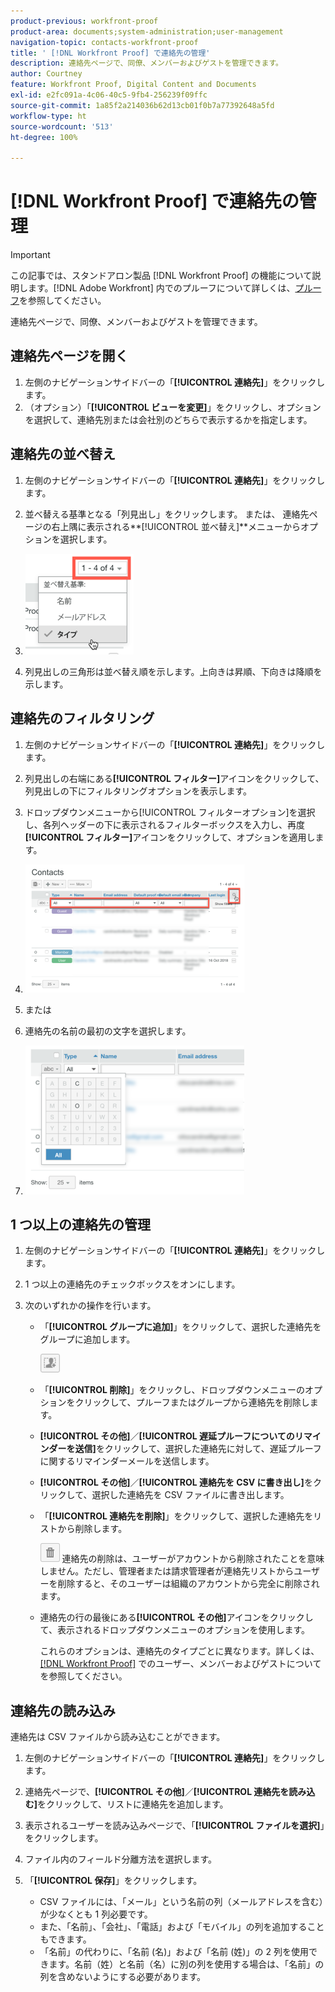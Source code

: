 ```yaml
---
product-previous: workfront-proof
product-area: documents;system-administration;user-management
navigation-topic: contacts-workfront-proof
title: ' [!DNL Workfront Proof] で連絡先の管理'
description: 連絡先ページで、同僚、メンバーおよびゲストを管理できます。
author: Courtney
feature: Workfront Proof, Digital Content and Documents
exl-id: e2fc091a-4c06-40c5-9fb4-256239f09ffc
source-git-commit: 1a85f2a214036b62d13cb01f0b7a77392648a5fd
workflow-type: ht
source-wordcount: '513'
ht-degree: 100%

---
```


# [!DNL Workfront Proof] で連絡先の管理

>[!IMPORTANT]
>
>この記事では、スタンドアロン製品 [!DNL Workfront Proof] の機能について説明します。[!DNL Adobe Workfront] 内でのプルーフについて詳しくは、[プルーフ](../../../review-and-approve-work/proofing/proofing.md)を参照してください。

連絡先ページで、同僚、メンバーおよびゲストを管理できます。

## 連絡先ページを開く

1. 左側のナビゲーションサイドバーの「**[!UICONTROL 連絡先]**」をクリックします。
1. （オプション）「**[!UICONTROL ビューを変更]**」をクリックし、オプションを選択して、連絡先別または会社別のどちらで表示するかを指定します。

## 連絡先の並べ替え

1. 左側のナビゲーションサイドバーの「**[!UICONTROL 連絡先]**」をクリックします。
1. 並べ替える基準となる「列見出し」をクリックします。
または、
連絡先ページの右上隅に表示される**[!UICONTROL 並べ替え]**&#x200B;メニューからオプションを選択します。

1. ![Contacts_page-Sort_menu.png](assets/contacts-page-sort-menu.png)

1. 列見出しの三角形は並べ替え順を示します。上向きは昇順、下向きは降順を示します。

## 連絡先のフィルタリング

1. 左側のナビゲーションサイドバーの「**[!UICONTROL 連絡先]**」をクリックします。
1. 列見出しの右端にある&#x200B;**[!UICONTROL フィルター]**&#x200B;アイコンをクリックして、列見出しの下にフィルタリングオプションを表示します。
1. ドロップダウンメニューから[!UICONTROL フィルターオプション]を選択し、各列ヘッダーの下に表示されるフィルターボックスを入力し、再度&#x200B;**[!UICONTROL フィルター]**&#x200B;アイコンをクリックして、オプションを適用します。
1. ![Contacts_page-Filtering_options.png](assets/contacts-page-filtering-options-350x205.png)

1. または
1. 連絡先の名前の最初の文字を選択します。
1. ![Contacts_page-filtering_by_letter.png](assets/contacts-page-filtering-by-letter-350x238.png)

## 1 つ以上の連絡先の管理

1. 左側のナビゲーションサイドバーの「**[!UICONTROL 連絡先]**」をクリックします。
1. 1 つ以上の連絡先のチェックボックスをオンにします。
1. 次のいずれかの操作を行います。

   * 「**[!UICONTROL グループに追加]**」をクリックして、選択した連絡先をグループに追加します。

     ![Add_to_Group_btn.png](assets/add-to-group-btn.png)

   * 「**[!UICONTROL 削除]**」をクリックし、ドロップダウンメニューのオプションをクリックして、プルーフまたはグループから連絡先を削除します。
   * **[!UICONTROL その他]**／**[!UICONTROL 遅延プルーフについてのリマインダーを送信]**&#x200B;をクリックして、選択した連絡先に対して、遅延プルーフに関するリマインダーメールを送信します。

   * **[!UICONTROL その他]**／**[!UICONTROL 連絡先を CSV に書き出し]**&#x200B;をクリックして、選択した連絡先を CSV ファイルに書き出します。

   * 「**[!UICONTROL 連絡先を削除]**」をクリックして、選択した連絡先をリストから削除します。

     ![Trash_button.png](assets/trash-button.png)
連絡先の削除は、ユーザーがアカウントから削除されたことを意味しません。ただし、管理者または請求管理者が連絡先リストからユーザーを削除すると、そのユーザーは組織のアカウントから完全に削除されます。

   * 連絡先の行の最後にある&#x200B;**[!UICONTROL その他]**&#x200B;アイコンをクリックして、表示されるドロップダウンメニューのオプションを使用します。

     これらのオプションは、連絡先のタイプごとに異なります。詳しくは、[ [!DNL Workfront Proof]](../../../workfront-proof/wp-mnguserscontacts/contacts/use-members-guests.md) でのユーザー、メンバーおよびゲストについてを参照してください。

## 連絡先の読み込み

連絡先は CSV ファイルから読み込むことができます。

1. 左側のナビゲーションサイドバーの「**[!UICONTROL 連絡先]**」をクリックします。
1. 連絡先ページで、**[!UICONTROL その他]**／**[!UICONTROL 連絡先を読み込む]**&#x200B;をクリックして、リストに連絡先を追加します。

1. 表示されるユーザーを読み込みページで、「**[!UICONTROL ファイルを選択]**」をクリックします。
1. ファイル内のフィールド分離方法を選択します。
1. 「**[!UICONTROL 保存]**」をクリックします。

   * CSV ファイルには、「メール」という名前の列（メールアドレスを含む）が少なくとも 1 列必要です。
   * また、「名前」、「会社」、「電話」および「モバイル」の列を追加することもできます。
   * 「名前」の代わりに、「名前 (名)」および「名前 (姓)」の 2 列を使用できます。名前（姓）と名前（名）に別の列を使用する場合は、「名前」の列を含めないようにする必要があります。
